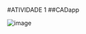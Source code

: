#ATIVIDADE 1
##CADapp



![image](https://github.com/user-attachments/assets/592a9c87-887d-47d3-913d-4c226c79673a)
